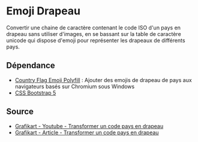 # Emoji Drapeau

Convertir une chaine de caractère contenant le code ISO d'un pays en drapeau sans utiliser d'images, en se bassant sur la table de caractère unicode qui dispose d'emoji pour représenter les drapeaux de différents pays.

## Dépendance

- [Country Flag Emoji Polyfill](https://github.com/talkjs/country-flag-emoji-polyfill) : Ajouter des emojis de drapeau de pays aux navigateurs basés sur Chromium sous Windows
- [CSS Bootstrap 5](https://getbootstrap.com/)

## Source

- [Grafikart - Youtube - Transformer un code pays en drapeau](https://www.youtube.com/watch?v=kiWnG4WowDk)
- [Grafikart - Article - Transformer un code pays en drapeau](https://grafikart.fr/tutoriels/drapeau-emoji-fonction-2152)
